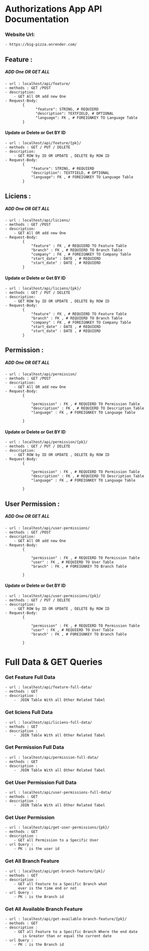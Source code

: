 # Authorizations App API Documentation

### Website Url:
    - https://big-pizza.onrender.com/

## Feature : 
##### ADD One OR GET ALL 
    - url : localhost/api/feature/
    - methods : GET /POST
    - description:
        - GET All OR add new One
    - Request-Body:
            {
                  "feature": STRING, # REQUIERD
                  "description": TEXTFIELD, # OPTIONAL
                  "language": FK , # FOREIGNKEY TO Language Table
            }
#### Update or Delete or Get BY ID
    - url : localhost/api/feature/{pk}/
    - methods : GET / PUT / DELETE
    - description:
        - GET ROW by ID OR UPDATE , DELETE By ROW ID
    - Request-Body:
            {
                "feature": STRING, # REQUIERD
                "description": TEXTFIELD, # OPTIONAL
                "language": FK , # FOREIGNKEY TO Language Table
            }

## Liciens : 
##### ADD One OR GET ALL 
    - url : localhost/api/liciens/
    - methods : GET /POST
    - description:
        - GET All OR add new One
    - Request-Body:
            {
                "feature" : FK , # REQUIERD TO Feature Table
                "branch" : FK , # REQUIERD TO Branch Table
                "company" : FK , # FOREIGNKEY TO Company Table
                "start_date" : DATE , # REQUIERD
                "start_date" : DATE , # REQUIERD
            }
#### Update or Delete or Get BY ID
    - url : localhost/api/liciens/{pk}/
    - methods : GET / PUT / DELETE
    - description:
        - GET ROW by ID OR UPDATE , DELETE By ROW ID
    - Request-Body:
            {
                "feature" : FK , # REQUIERD TO Feature Table
                "branch" : FK , # REQUIERD TO Branch Table
                "company" : FK , # FOREIGNKEY TO Company Table
                "start_date" : DATE , # REQUIERD
                "start_date" : DATE , # REQUIERD
            }

## Permission : 
##### ADD One OR GET ALL 
    - url : localhost/api/permission/
    - methods : GET /POST
    - description:
        - GET All OR add new One
    - Request-Body:
            {

                "permission" : FK , # REQUIERD TO Permission Table
                "description" : FK , # REQUIERD TO Description Table
                "language" : FK , # FOREIGNKEY TO Language Table

            }
#### Update or Delete or Get BY ID
    - url : localhost/api/permission/{pk}/
    - methods : GET / PUT / DELETE
    - description:
        - GET ROW by ID OR UPDATE , DELETE By ROW ID
    - Request-Body:
            {

                "permission" : FK , # REQUIERD TO Permission Table
                "description" : FK , # REQUIERD TO Description Table
                "language" : FK , # FOREIGNKEY TO Language Table

            }

## User Permission : 
##### ADD One OR GET ALL 
    - url : localhost/api/user-permissions/
    - methods : GET /POST
    - description:
        - GET All OR add new One
    - Request-Body:
            {

                "permission" : FK , # REQUIERD TO Permission Table
                "user" : FK , # REQUIERD TO User Table
                "branch" : FK , # FOREIGNKEY TO Branch Table

            }
#### Update or Delete or Get BY ID
    - url : localhost/api/user-permissions/{pk}/
    - methods : GET / PUT / DELETE
    - description:
        - GET ROW by ID OR UPDATE , DELETE By ROW ID
    - Request-Body:
            {

                "permission" : FK , # REQUIERD TO Permission Table
                "user" : FK , # REQUIERD TO User Table
                "branch" : FK , # FOREIGNKEY TO Branch Table

            }


#  Full Data &  GET Queries

### Get Feature Full Data
    - url : localhost/api/feature-full-data/
    - methods : GET
    - description : 
        -  JOIN Table With all Other Related Tabel


### Get liciens Full Data
    - url : localhost/api/liciens-full-data/
    - methods : GET
    - description : 
        -  JOIN Table With all Other Related Tabel

### Get Permission Full Data
    - url : localhost/api/permission-full-data/
    - methods : GET
    - description : 
        -  JOIN Table With all Other Related Tabel

### Get User Permission Full Data
    - url : localhost/api/user-permissions-full-data/
    - methods : GET
    - description : 
        -  JOIN Table With all Other Related Tabel

### Get User Permission
    - url : localhost/api/get-user-permissions/{pk}/
    - methods : GET
    - description : 
        - GET all Permission to a Specific User
    - url Query : 
        - PK : is the user id  

### Get All Branch Feature
    - url : localhost/api/get-branch-feature/{pk}/
    - methods : GET
    - description : 
        - GET all Feature to a Specific Branch what 
          ever is the time end or not
    - url Query : 
        - PK : is the Branch id  

### Get All Available Branch Feature
    - url : localhost/api/get-available-branch-feature/{pk}/
    - methods : GET
    - description : 
        - GET all Feature to a Specific Branch Where the end date
            is Greater than or equal the current date
    - url Query : 
        - PK : is the Branch id  